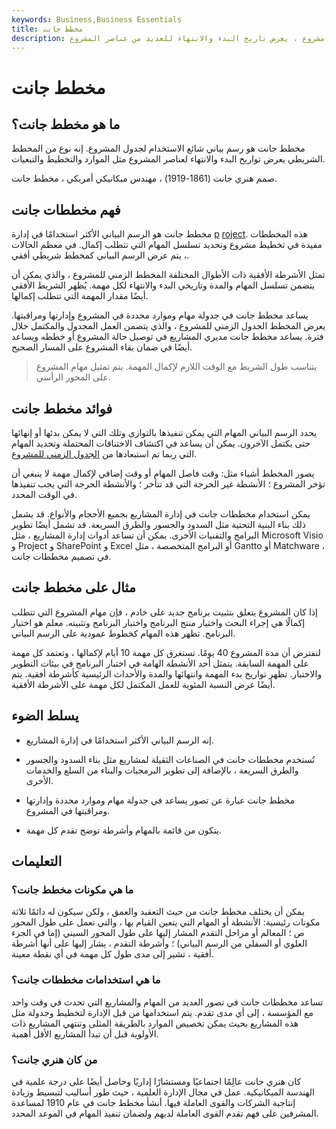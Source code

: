 ```yaml
---
keywords: Business,Business Essentials
title: مخطط جانت
description: مخطط جانت هو تمثيل مرئي لجدول مشروع ، يعرض تاريخ البدء والانتهاء للعديد من عناصر المشروع.
---
```


# مخطط جانت
## ما هو مخطط جانت؟

مخطط جانت هو رسم بياني شائع الاستخدام لجدول المشروع. إنه نوع من المخطط الشريطي يعرض تواريخ البدء والانتهاء لعناصر المشروع مثل الموارد والتخطيط والتبعيات.

صمم هنري جانت (1861-1919) ، مهندس ميكانيكي أمريكي ، مخطط جانت.

## فهم مخططات جانت

مخطط جانت هو الرسم البياني الأكثر استخدامًا في إدارة [p](/project-management) [roject](/project-management). هذه المخططات مفيدة في تخطيط مشروع وتحديد تسلسل المهام التي تتطلب إكمال. في معظم الحالات ، يتم عرض الرسم البياني كمخطط شريطي أفقي.

تمثل الأشرطة الأفقية ذات الأطوال المختلفة المخطط الزمني للمشروع ، والذي يمكن أن يتضمن تسلسل المهام والمدة وتاريخي البدء والانتهاء لكل مهمة. يُظهر الشريط الأفقي أيضًا مقدار المهمة التي تتطلب إكمالها.

يساعد مخطط جانت في جدولة مهام وموارد محددة في المشروع وإدارتها ومراقبتها. يعرض المخطط الجدول الزمني للمشروع ، والذي يتضمن العمل المجدول والمكتمل خلال فترة. يساعد مخطط جانت مديري المشاريع في توصيل حالة المشروع أو خططه ويساعد أيضًا في ضمان بقاء المشروع على المسار الصحيح.

> يتناسب طول الشريط مع الوقت اللازم لإكمال المهمة. يتم تمثيل مهام المشروع على المحور الرأسي.

>

## فوائد مخطط جانت

يحدد الرسم البياني المهام التي يمكن تنفيذها بالتوازي وتلك التي لا يمكن بدئها أو إنهائها حتى يكتمل الآخرون. يمكن أن يساعد في اكتشاف الاختناقات المحتملة وتحديد المهام التي ربما تم استبعادها من [الجدول الزمني للمشروع](/critical-path-analysis).

يصور المخطط أشياء مثل: وقت فاصل المهام أو وقت إضافي لإكمال مهمة لا ينبغي أن تؤخر المشروع ؛ الأنشطة غير الحرجة التي قد تتأخر ؛ والأنشطة الحرجة التي يجب تنفيذها في الوقت المحدد.

يمكن استخدام مخططات جانت في إدارة المشاريع بجميع الأحجام والأنواع. قد يشمل ذلك بناء البنية التحتية مثل السدود والجسور والطرق السريعة. قد تشمل أيضًا تطوير البرامج والتقنيات الأخرى. يمكن أن تساعد أدوات إدارة المشاريع ، مثل Microsoft Visio و Project و SharePoint و Excel أو البرامج المتخصصة ، مثل Gantto أو Matchware ، في تصميم مخططات جانت.

## مثال على مخطط جانت

إذا كان المشروع يتعلق بتثبيت برنامج جديد على خادم ، فإن مهام المشروع التي تتطلب إكمالًا هي إجراء البحث واختيار منتج البرنامج واختبار البرنامج وتثبيته. معلم هو اختيار البرنامج. تظهر هذه المهام كخطوط عمودية على الرسم البياني.

لنفترض أن مدة المشروع 40 يومًا. تستغرق كل مهمة 10 أيام لإكمالها ، وتعتمد كل مهمة على المهمة السابقة. يتمثل أحد الأنشطة الهامة في اختبار البرنامج في بيئات التطوير والاختبار. تظهر تواريخ بدء المهمة وانتهائها والمدة والأحداث الرئيسية كأشرطة أفقية. يتم أيضًا عرض النسبة المئوية للعمل المكتمل لكل مهمة على الأشرطة الأفقية.

## يسلط الضوء

- إنه الرسم البياني الأكثر استخدامًا في إدارة المشاريع.

- تُستخدم مخططات جانت في الصناعات الثقيلة لمشاريع مثل بناء السدود والجسور والطرق السريعة ، بالإضافة إلى تطوير البرمجيات والبناء من السلع والخدمات الأخرى.

- مخطط جانت عبارة عن تصور يساعد في جدولة مهام وموارد محددة وإدارتها ومراقبتها في المشروع.

- يتكون من قائمة بالمهام وأشرطة توضح تقدم كل مهمة.

## التعليمات

### ما هي مكونات مخطط جانت؟

يمكن أن يختلف مخطط جانت من حيث التعقيد والعمق ، ولكن سيكون له دائمًا ثلاثة مكونات رئيسية: الأنشطة أو المهام التي يتعين القيام بها ، والتي تعمل على طول المحور ص ؛ المعالم أو مراحل التقدم المشار إليها على طول المحور السيني (إما في الجزء العلوي أو السفلي من الرسم البياني) ؛ وأشرطة التقدم ، يشار إليها على أنها أشرطة أفقية ، تشير إلى مدى طول كل مهمة في أي نقطة معينة.

### ما هي استخدامات مخططات جانت؟

تساعد مخططات جانت في تصور العديد من المهام والمشاريع التي تحدث في وقت واحد مع المؤسسة ، إلى أي مدى تقدم. يتم استخدامها من قبل الإدارة لتخطيط وجدولة مثل هذه المشاريع بحيث يمكن تخصيص الموارد بالطريقة المثلى وتنتهي المشاريع ذات الأولوية قبل أن تبدأ المشاريع الأقل أهمية.

### من كان هنري جانت؟

كان هنري جانت عالِمًا اجتماعيًا ومستشارًا إداريًا وحاصل أيضًا على درجة علمية في الهندسة الميكانيكية. عمل في مجال الإدارة العلمية ، حيث طور أساليب لتبسيط وزيادة إنتاجية الشركات والقوى العاملة فيها. أنشأ مخطط جانت في عام 1910 لمساعدة المشرفين على فهم تقدم القوى العاملة لديهم ولضمان تنفيذ المهام في الموعد المحدد.

